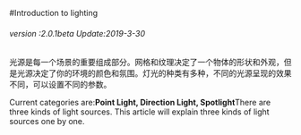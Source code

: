 #Introduction to lighting

###### *version :2.0.1beta   Update:2019-3-30*


​	光源是每一个场景的重要组成部分。网格和纹理决定了一个物体的形状和外观，但是光源决定了你的环境的颜色和氛围。灯光的种类有多种，不同的光源呈现的效果不同，可以设置不同的参数。

Current categories are:**Point Light, Direction Light, Spotlight**There are three kinds of light sources. This article will explain three kinds of light sources one by one.

